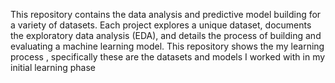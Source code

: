 This repository contains the data analysis and predictive model building for a variety of datasets. Each project explores a unique dataset, documents the exploratory data analysis (EDA), and details the process of building and evaluating a machine learning model.
This repository shows the my learning process , specifically these are the datasets and models I  worked with in my initial learning phase
